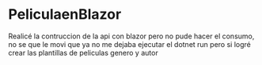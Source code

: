 # PeliculaenBlazor
Realicé la contruccion de la api con blazor pero no pude hacer el consumo, no se que le movi  que ya no me dejaba ejecutar el dotnet run pero 
si logré crear las plantillas de peliculas genero y autor
